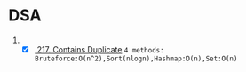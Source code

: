 # DSA
1. - [x] [ 217. Contains Duplicate](https://leetcode.com/problems/contains-duplicate/) `4 methods: Bruteforce:O(n^2),Sort(nlogn),Hashmap:O(n),Set:O(n)`
